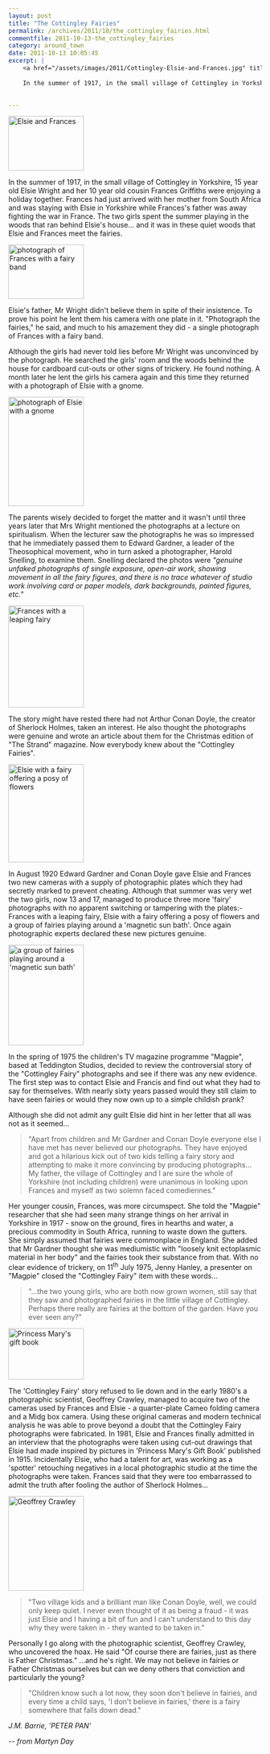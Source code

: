 ```yaml
---
layout: post
title: "The Cottingley Fairies"
permalink: /archives/2011/10/the_cottingley_fairies.html
commentfile: 2011-10-13-the_cottingley_fairies
category: around_town
date: 2011-10-13 10:05:45
excerpt: |
    <a href="/assets/images/2011/Cottingley-Elsie-and-Frances.jpg" title="See larger version of - Elsie and Frances"><img src="/assets/images/2011/Cottingley-Elsie-and-Frances_thumb.jpg" width="150" height="109" alt="Elsie and Frances" class="photo right" /></a>
    
    In the summer of 1917, in the small village of Cottingley in Yorkshire, 15 year old Elsie Wright and her 10 year old cousin Frances Griffiths were enjoying a holiday together. Frances had just arrived with her mother from South Africa and was staying with Elsie in Yorkshire while Frances's father was away fighting the war in France. The two girls spent the summer playing in the woods that ran behind Elsie's house... and it was in these quiet woods that Elsie and Frances meet the fairies.
    

---
```


<a href="/assets/images/2011/Cottingley-Elsie-and-Frances.jpg" title="See larger version of - Elsie and Frances"><img src="/assets/images/2011/Cottingley-Elsie-and-Frances_thumb.jpg" width="150" height="109" alt="Elsie and Frances" class="photo right" /></a>

In the summer of 1917, in the small village of Cottingley in Yorkshire, 15 year old Elsie Wright and her 10 year old cousin Frances Griffiths were enjoying a holiday together. Frances had just arrived with her mother from South Africa and was staying with Elsie in Yorkshire while Frances's father was away fighting the war in France. The two girls spent the summer playing in the woods that ran behind Elsie's house... and it was in these quiet woods that Elsie and Frances meet the fairies.

<a href="/assets/images/2011/Cottingley-1.jpg" title="See larger version of - photograph of Frances with a fairy band"><img src="/assets/images/2011/Cottingley-1_thumb.jpg" width="150" height="108" alt="photograph of Frances with a fairy band" class="photo right" /></a>

Elsie's father, Mr Wright didn't believe them in spite of their insistence. To prove his point he lent them his camera with one plate in it. "Photograph the fairies," he said, and much to his amazement they did - a single photograph of Frances with a fairy band.

Although the girls had never told lies before Mr Wright was unconvinced by the photograph. He searched the girls' room and the woods behind the house for cardboard cut-outs or other signs of trickery. He found nothing. A month later he lent the girls his camera again and this time they returned with a photograph of Elsie with a gnome.

<a href="/assets/images/2011/Cottingley-2.jpg" title="See larger version of - photograph of Elsie with a gnome"><img src="/assets/images/2011/Cottingley-2_thumb.jpg" width="150" height="217" alt="photograph of Elsie with a gnome" class="photo right" /></a>

The parents wisely decided to forget the matter and it wasn't until three years later that Mrs Wright mentioned the photographs at a lecture on spiritualism. When the lecturer saw the photographs he was so impressed that he immediately passed them to Edward Gardner, a leader of the Theosophical movement, who in turn asked a photographer, Harold Snelling, to examine them. Snelling declared the photos were <em>"genuine unfaked photographs of single exposure, open-air work, showing movement in all the fairy figures, and there is no trace whatever of studio work involving card or paper models, dark backgrounds, painted figures, etc."</em>

<a href="/assets/images/2011/Cottingley-3.jpg" title="See larger version of - Frances with a leaping fairy"><img src="/assets/images/2011/Cottingley-3_thumb.jpg" width="150" height="203" alt="Frances with a leaping fairy" class="photo right" /></a>

The story might have rested there had not Arthur Conan Doyle, the creator of Sherlock Holmes, taken an interest. He also thought the photographs were genuine and wrote an article about them for the Christmas edition of "The Strand" magazine. Now everybody knew about the "Cottingley Fairies".

<a href="/assets/images/2011/Cottingley-4.jpg" title="See larger version of - Elsie with a fairy offering a posy of flowers"><img src="/assets/images/2011/Cottingley-4_thumb.jpg" width="150" height="195" alt="Elsie with a fairy offering a posy of flowers" class="photo right" /></a>

In August 1920 Edward Gardner and Conan Doyle gave Elsie and Frances two new cameras with a supply of photographic plates which they had secretly marked to prevent cheating. Although that summer was very wet the two girls, now 13 and 17, managed to produce three more 'fairy' photographs with no apparent switching or tampering with the plates:- Frances with a leaping fairy, Elsie with a fairy offering a posy of flowers and a group of fairies playing around a 'magnetic sun bath'. Once again photographic experts declared these new pictures genuine.

<a href="/assets/images/2011/Cottingley-5.jpg" title="See larger version of - a group of fairies playing around a 'magnetic sun bath'"><img src="/assets/images/2011/Cottingley-5_thumb.jpg" width="150" height="200" alt="a group of fairies playing around a 'magnetic sun bath'" class="photo right" /></a>

In the spring of 1975 the children's TV magazine programme "Magpie", based at Teddington Studios, decided to review the controversial story of the "Cottingley Fairy" photographs and see if there was any new evidence. The first step was to contact Elsie and Francis and find out what they had to say for themselves. With nearly sixty years passed would they still claim to have seen fairies or would they now own up to a simple childish prank?

Although she did not admit any guilt Elsie did hint in her letter that all was not as it seemed...

> "Apart from children and Mr Gardner and Conan Doyle everyone else I have met has never believed our photographs. They have enjoyed and got a hilarious kick out of two kids telling a fairy story and attempting to make it more convincing by producing photographs... My father, the village of Cottingley and I are sure the whole of Yorkshire (not including children) were unanimous in looking upon Frances and myself as two solemn faced comediennes."

Her younger cousin, Frances, was more circumspect. She told the "Magpie" researcher that she had seen many strange things on her arrival in Yorkshire in 1917 - snow on the ground, fires in hearths and water, a precious commodity in South Africa, running to waste down the gutters. She simply assumed that fairies were commonplace in England. She added that Mr Gardner thought she was mediumistic with "loosely knit ectoplasmic material in her body" and the fairies took their substance from that. With no clear evidence of trickery, on 11<sup>th</sup> July 1975, Jenny Hanley, a presenter on "Magpie" closed the "Cottingley Fairy" item with these words...

> "...the two young girls, who are both now grown women, still say that they saw and photographed fairies in the little village of Cottingley. Perhaps there really are fairies at the bottom of the garden. Have you ever seen any?"

<a href="/assets/images/2011/Cottingley-Princess-Marys-gift-book.jpg" title="See larger version of - Princess Mary's gift book"><img src="/assets/images/2011/Cottingley-Princess-Marys-gift-book_thumb.jpg" width="150" height="102" alt="Princess Mary's gift book" class="photo right" /></a>

The 'Cottingley Fairy' story refused to lie down and in the early 1980's a photographic scientist, Geoffrey Crawley, managed to acquire two of the cameras used by Frances and Elsie - a quarter-plate Cameo folding camera and a Midg box camera. Using these original cameras and modern technical analysis he was able to prove beyond a doubt that the Cottingley Fairy photographs were fabricated. In 1981, Elsie and Frances finally admitted in an interview that the photographs were taken using cut-out drawings that Elsie had made inspired by pictures in 'Princess Mary's Gift Book' published in 1915. Incidentally Elsie, who had a talent for art, was working as a 'spotter' retouching negatives in a local photographic studio at the time the photographs were taken. Frances said that they were too embarrassed to admit the truth after fooling the author of Sherlock Holmes...

<a href="/assets/images/2011/Cottingley-Geoffrey-Crawley.jpg" title="See larger version of - Geoffrey Crawley"><img src="/assets/images/2011/Cottingley-Geoffrey-Crawley_thumb.jpg" width="150" height="188" alt="Geoffrey Crawley" class="photo right" /></a>

> "Two village kids and a brilliant man like Conan Doyle, well, we could only keep quiet. I never even thought of it as being a fraud - it was just Elsie and I having a bit of fun and I can't understand to this day why they were taken in - they wanted to be taken in."

Personally I go along with the photographic scientist, Geoffrey Crawley, who uncovered the hoax. He said "Of course there are fairies, just as there is Father Christmas." ...and he's right. We may not believe in fairies or Father Christmas ourselves but can we deny others that conviction and particularly the young?

> "Children know such a lot now, they soon don't believe in fairies, and every time a child says, 'I don't believe in fairies,' there is a fairy somewhere that falls down dead."

<cite>J.M. Barrie, 'PETER PAN'</cite>

<cite>-- from Martyn Day</cite>
